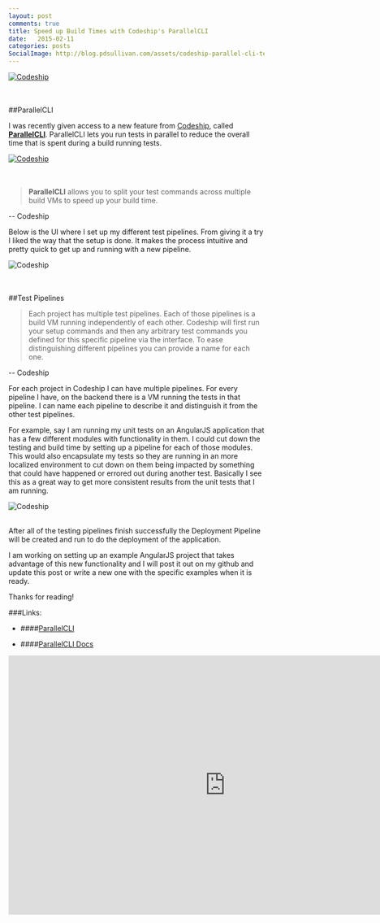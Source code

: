 ```yaml
---
layout: post
comments: true
title: Speed up Build Times with Codeship's ParallelCLI
date:   2015-02-11
categories: posts
SocialImage: http://blog.pdsullivan.com/assets/codeship-parallel-cli-tests-setup.png
---
```




<div class="row ">
    <a href="https://codeship.com/"><img src="http://blog.pdsullivan.com/assets/codeship.png" class="img-responsive center-block" alt="Codeship"></a>
</div>
<br/>
<br/>


##ParallelCLI

I was recently given access to a new feature from [Codeship](http://www.codeship.com), called [**ParallelCLI**](https://codeship.com/features/parallelci). ParallelCLI lets you run tests in parallel to reduce the overall time that is spent during a build running tests.


<div class="row ">
    <a href="https://codeship.com/features/parallelci"><img src="https://d1089v03p3mzyq.cloudfront.net/assets/website/pages/parallelci/codeship-parallelci-340f2d5d44a8c17c672bb1a32db36b53.svg" alt="Codeship"></a>
</div>
<br/>
<br/>

> **ParallelCLI** allows you to split your test commands across multiple build VMs to speed up your build time.
>
-- Codeship

Below is the UI where I set up my different test pipelines. From giving it a try I liked the way that the setup is done. It makes the process intuitive and pretty quick to get up and running with a new pipeline.

<div class="row ">
    <img src="http://blog.pdsullivan.com/assets/codeship-parallel-cli-tests-setup.png" class="img-responsive center-block" alt="Codeship">
</div>
<br/>
<br/>


##Test Pipelines

> Each project has multiple test pipelines. Each of those pipelines is a build VM running independently of each other. Codeship will first run your setup commands and then any arbitrary test commands you defined for this specific pipeline via the interface. To ease distinguishing different pipelines you can provide a name for each one.
>
-- Codeship

For each project in Codeship I can have multiple pipelines. For every pipeline I have, on the backend there is a VM running the tests in that pipeline. I can name each pipeline to describe it and distinguish it from the other test pipelines.

For example, say I am running my unit tests on an AngularJS application that has a few different modules with functionality in them. I could cut down the testing and build time by setting up a pipeline for each of those modules. This would also encapsulate my tests so they are running in an more localized environment to cut down on them being impacted by something that could have happened or errored out during another test. Basically I see this as a great way to get more consistent results from the unit tests that I am running.


<div class="row ">
    <img src="http://blog.pdsullivan.com/assets/assets/codeship-parallel-cli-running.png" class="img-responsive center-block" alt="Codeship">
</div>
<br/>

After all of the testing pipelines finish successfully the Deployment Pipeline will be created and run to do the deployment of the application.

I am working on setting up an example AngularJS project that takes advantage of this new functionality and I will post it out on my github and update this post or write a new one with the specific examples when it is ready.

Thanks for reading!



###Links:
- ####[ParallelCLI](https://codeship.com/features/parallelci)

- ####[ParallelCLI Docs](https://codeship.com/documentation/continuous-integration/parallelci/)

<iframe width="854" height="510" src="https://www.youtube.com/embed/E7ujcuGtRjo" frameborder="0" allowfullscreen></iframe>